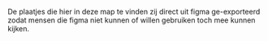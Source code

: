 De plaatjes die hier in deze map te vinden zij direct uit figma ge-exporteerd zodat mensen die figma niet kunnen of willen gebruiken toch mee kunnen kijken.
